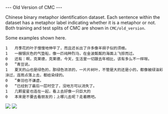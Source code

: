 --- Old Version of CMC ---

Chinese binary metaphor identification dataset. Each sentence within the dataset has a metaphor label indicating whether it is a metaphor or not. Both training and test splits of CMC are shown in `CMC/old_version`.

Some examples shown here.

```
1	月季花的叶子慢慢地伸平了，而且还长出了许多像羊胡子似的须根。
1	一艘银灰色的气垫船，像一匹纯种烈马，在金波粼粼的海面上飞掠而过。
0	还有：啊，克莱德，克莱德，今天，生活里一切跟去年相比，该有多么不一样呀。
0	”青豆说。
1	夏天的山也是绿色的，那绿色浓浓的，一片片树叶，不管是大的还是小的，都像被绿油彩涂过，连雨点落上去，都给染绿的。
0	”秦羽也不谦虚。
0	“已经到了最后一层时空了，没地方可以消失了。
1	几颗星星也连在一起，看上去好像一只巨大的
0	本来是不要去看朋友的；上哪儿去呢？走着瞧吧。
```

![](https://github.com/nine09/Creative-Text-Generator/blob/master/images/samples.png)
![](https://github.com/nine09/Creative-Text-Generator/blob/master/images/CMC.png)